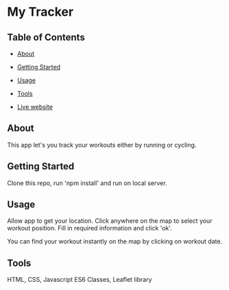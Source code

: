 # My Tracker

## Table of Contents

- [About](#about)
- [Getting Started](#getting_started)
- [Usage](#usage)
- [Tools](#tools)

- [Live website](https://zydrunasrimkus.github.io/my-tracker/)

## About <a name = "about"></a>

This app let's you track your workouts either by running or cycling.

## Getting Started <a name = "getting_started"></a>

Clone this repo, run 'npm install' and run on local server.

## Usage <a name = "usage"></a>

Allow app to get your location. Click anywhere on the map to select your workout position. Fill in required information and click 'ok'.

You can find your workout instantly on the map by clicking on workout date.

## Tools <a name = "tools"></a>

HTML,
CSS,
Javascript ES6 Classes,
Leaflet library

